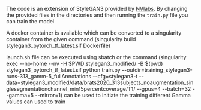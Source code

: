The code is an extension of StyleGAN3 provided by [NVlabs](https://github.com/NVlabs/stylegan3). By changing the provided files in the directories and then running the `train.py` file you can train the model

A docker container is available which can be converted to a singularity container from the given command (singularity build stylegan3_pytorch_tf_latest.sif Dockerfile)

launch.sh file can be executed using sbatch or the command (singularity exec --no-home --nv -H $PWD:stylegan3_modified/  -B $(pwd) stylegan3_pytorch_tf_latest.sif python train.py --outdir=training_stylegan3-runs-313_gamm-5_fullAnnotations --cfg=stylegan3-t --data=stylegan3_modified/data/brats2020_313subjects_noaugmentation_singlesegmentationchannel_min15percentcoverage/T1/ --gpus=4 --batch=32 --gamma=5 --mirror=1) can be used to initiate the training 
different Gamma values can used to train

